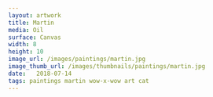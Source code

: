 ```yaml
---
layout: artwork
title: Martin
media: Oil
surface: Canvas
width: 8
height: 10
image_url: /images/paintings/martin.jpg
image_thumb_url: /images/thumbnails/paintings/martin.jpg
date:   2018-07-14
tags: paintings martin wow-x-wow art cat
---
```

